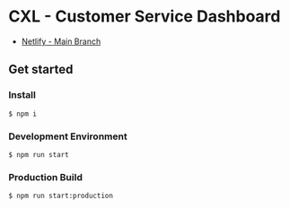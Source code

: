# CXL - Customer Service Dashboard

-   [Netlify - Main Branch](https://reverent-liskov-394b6c.netlify.app/)

## Get started

### Install

```
$ npm i
```

### Development Environment

```
$ npm run start
```

### Production Build

```
$ npm run start:production
```
